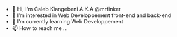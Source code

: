 - 👋 Hi, I’m Caleb Kiangebeni A.K.A @mrfinker
- 👀 I’m interested in Web Developpement front-end and back-end
- 🌱 I’m currently learning Web Developpement
- 📫 How to reach me ...

<!---
mrfinker/mrfinker is a ✨ special ✨ repository because its `README.md` (this file) appears on your GitHub profile.
You can click the Preview link to take a look at your changes.
--->
